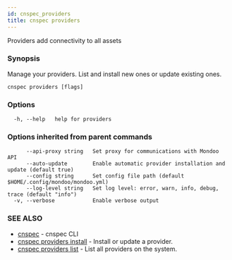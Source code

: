 ```yaml
---
id: cnspec_providers
title: cnspec providers
---
```


Providers add connectivity to all assets

### Synopsis

Manage your providers. List and install new ones or update existing ones.

```
cnspec providers [flags]
```

### Options

```
  -h, --help   help for providers
```

### Options inherited from parent commands

```
      --api-proxy string   Set proxy for communications with Mondoo API
      --auto-update        Enable automatic provider installation and update (default true)
      --config string      Set config file path (default $HOME/.config/mondoo/mondoo.yml)
      --log-level string   Set log level: error, warn, info, debug, trace (default "info")
  -v, --verbose            Enable verbose output
```

### SEE ALSO

- [cnspec](cnspec.md) - cnspec CLI
- [cnspec providers install](cnspec_providers_install.md) - Install or update a provider.
- [cnspec providers list](cnspec_providers_list.md) - List all providers on the system.
